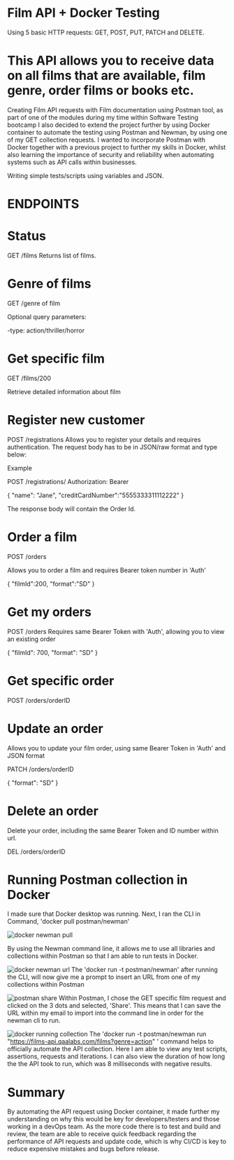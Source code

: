 # Film API + Docker Testing
Using 5 basic HTTP requests: GET, POST, PUT, PATCH and DELETE.

# This API allows you to receive data on all films that are available, film genre, order films or books etc.

Creating Film API requests with Film documentation using Postman tool, as part of one of the modules during my time within Software Testing bootcamp
I also decided to extend the project further by using Docker container to automate the testing using Postman and Newman, by using one of my GET collection requests. I wanted to incorporate Postman with Docker together with a previous project to further my skills in Docker, whilst also learning the importance of security and reliability when automating systems such as API calls within businesses.

Writing simple tests/scripts using variables and JSON.

# ENDPOINTS

# Status

GET /films
Returns list of films.

# Genre of films
GET /genre of film

Optional query parameters:

-type: action/thriller/horror

# Get specific film

GET /films/200

Retrieve detailed information about film

# Register new customer

POST /registrations
Allows you to register your details and requires authentication.
The request body has to be in JSON/raw format and type below:

Example

POST /registrations/
Authorization: Bearer <YOUR TOKEN>

{
   "name": "Jane",
   "creditCardNumber":"5555333311112222"
}

The response body will contain the Order Id.
  
# Order a film
 
  POST /orders
  
  Allows you to order a film and requires Bearer token number in 'Auth'

 {
  "filmId":200,
  "format":"SD"
}

 
 # Get my orders
  
  POST /orders
Requires same Bearer Token with 'Auth', allowing you to view an existing order

{
  "filmId": 700,
  "format": "SD"
}
  
# Get specific order
  
  POST /orders/orderID
  
# Update an order
  
  Allows you to update your film order, using same Bearer Token in 'Auth' and JSON format
  
  PATCH /orders/orderID
  
  {
 "format": "SD"
  }
  
  # Delete an order
  
  Delete your order, including the same Bearer Token and ID number within url.
  
  DEL /orders/orderID


  # Running Postman collection in Docker

  I made sure that Docker desktop was running.
  Next, I ran the CLI in Command, 'docker pull postman/newman' 



![docker newman pull](https://github.com/liaelevn/Film-Rest-API-project/assets/112964705/ec4f3499-f29a-42a2-8fc8-82d5a66cf91a)

By using the Newman command line, it allows me to use all libraries and collections within Postman so that I am able to run tests in Docker.


![docker newman url](https://github.com/liaelevn/Film-Rest-API-project/assets/112964705/b9a7c726-de0e-46d1-85ec-f1ca4a194a97)
 The 'docker run -t postman/newman' after running the CLI, will now give me a prompt to insert an URL from one of my collections within Postman 


 
![postman share](https://github.com/liaelevn/Film-Rest-API-project/assets/112964705/277aed82-c4e4-4cb8-9156-0d2aceacd564)
Within Postman, I chose the GET specific film request and clicked on the 3 dots and selected, 'Share'. This means that I can save the URL within my email to import into the command line in order for the newman cli to run.



![docker running collection](https://github.com/liaelevn/Film-Rest-API-project/assets/112964705/9ca0a0de-0274-4781-a611-a30472b4b9af)
The 'docker run -t postman/newman run "https://films-api.qaalabs.com/films?genre=action" ' command helps to officially automate the API collection. Here I am able to view any test scripts, assertions, requests and iterations. I can also view the duration of how long the the API took to run, which was 8 milliseconds with negative results.

# Summary
By automating the API request using Docker container, it made further my understanding on why this would be key for developers/testers and those working in a devOps team. As the more code there is to test and build and review, the team are able to receive quick feedback regarding the performance of API requests and update code, which is why CI/CD is key to reduce expensive mistakes and bugs before release.
